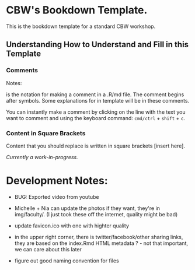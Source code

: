 # CBW's Bookdown Template.

This is the bookdown template for a standard CBW workshop.

## Understanding How to Understand and Fill in this Template

### Comments

Notes:

<!--- comment ---> is the notation for making a comment in a .R/md file. The comment begins after <!--- and ends after the FIRST ---> symbols.

<!-- This is a comment. --> Some explanations for in template will be in these comments.

You can instantly make a comment by clicking on the line with the text you want to comment and using the keyboard command: `cmd/ctrl` + `shift` + `c`.

### Content in Square Brackets

Content that you should replace is written in square brackets [insert here].

*Currently a work-in-progress.*

# Development Notes:
- BUG: Exported video from youtube
- Michelle + Nia can update the photos if they want, they're in img/faculty/. (I just took these off the internet, quality might be bad)
- update favicon.ico with one with highter quality
- in the upper right corner, there is twitter/facebook/other sharing links, they are based on the 
index.Rmd HTML metadata ? - not that important, we can care about this later

- figure out good naming convention for files
